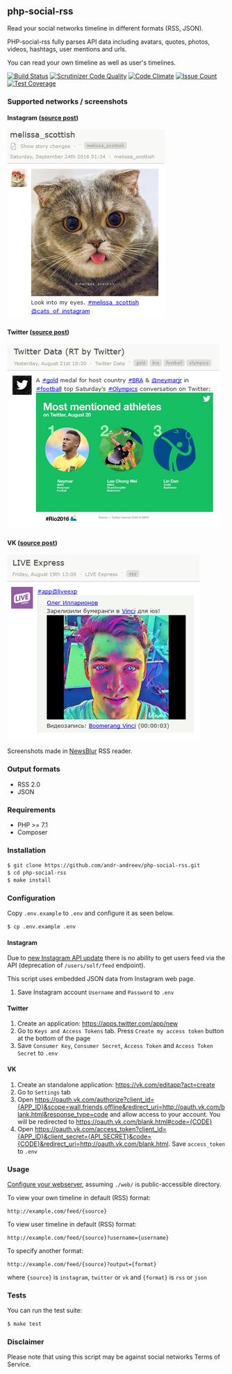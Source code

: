## php-social-rss
Read your social networks timeline in different formats (RSS, JSON).

PHP-social-rss fully parses API data including avatars, quotes, photos, videos, hashtags, user mentions and urls.

You can read your own timeline as well as user's timelines.

[![Build Status](https://travis-ci.org/andr-andreev/php-social-rss.svg?branch=master)](https://travis-ci.org/andr-andreev/php-social-rss)
[![Scrutinizer Code Quality](https://scrutinizer-ci.com/g/andr-andreev/php-social-rss/badges/quality-score.png?b=master)](https://scrutinizer-ci.com/g/andr-andreev/php-social-rss/?branch=master)
[![Code Climate](https://codeclimate.com/github/andr-andreev/php-social-rss/badges/gpa.svg)](https://codeclimate.com/github/andr-andreev/php-social-rss)
[![Issue Count](https://codeclimate.com/github/andr-andreev/php-social-rss/badges/issue_count.svg)](https://codeclimate.com/github/andr-andreev/php-social-rss)
[![Test Coverage](https://codeclimate.com/github/andr-andreev/php-social-rss/badges/coverage.svg)](https://codeclimate.com/github/andr-andreev/php-social-rss/coverage)

### Supported networks / screenshots
#### Instagram ([source post](https://www.instagram.com/p/BKtyKb8BNSW/))
![Instagram](docs/screenshots/instagram.png?raw=true "Instagram")

#### Twitter ([source post](https://twitter.com/TwitterData/status/767372163431018496))
![Twitter](docs/screenshots/twitter.png?raw=true "Twitter")

#### VK ([source post](https://vk.com/wall-32295218_365558))
![VK](docs/screenshots/vk.png?raw=true "VK")

Screenshots made in [NewsBlur](https://newsblur.com/) RSS reader.

### Output formats
* RSS 2.0
* JSON

### Requirements
* PHP >= 7.1
* Composer

### Installation
```bash
$ git clone https://github.com/andr-andreev/php-social-rss.git
$ cd php-social-rss
$ make install
```

### Configuration
Copy `.env.example` to `.env` and configure it as seen below.
```bash
$ cp .env.example .env
```
#### Instagram
Due to [new Instagram API update](https://www.instagram.com/developer/changelog/) there is no ability to get users feed via the API (deprecation of `/users/self/feed` endpoint).

This script uses embedded JSON data from Instagram web page.

1. Save Instagram account `Username` and `Password` to `.env`

#### Twitter
1. Create an application: https://apps.twitter.com/app/new
2. Go to `Keys and Access Tokens` tab. Press `Create my access token` button at the bottom of the page
3. Save `Consumer Key`, `Consumer Secret`, `Access Token` and `Access Token Secret` to `.env`

#### VK
1. Create an standalone application: https://vk.com/editapp?act=create
2. Go to `Settings` tab
3. Open https://oauth.vk.com/authorize?client_id={APP_ID}&scope=wall,friends,offline&redirect_uri=http://oauth.vk.com/blank.html&response_type=code and allow access to your account. You will be redirected to https://oauth.vk.com/blank.html#code={CODE}
4. Open https://oauth.vk.com/access_token?client_id={APP_ID}&client_secret={API_SECRET}&code={CODE}&redirect_uri=http://oauth.vk.com/blank.html. Save `access_token` to `.env`

### Usage ###
[Configure your webserver](https://www.slimframework.com/docs/start/web-servers.html), assuming `./web/` is public-accessible directory.

To view your own timeline in default (RSS) format:
```
http://example.com/feed/{source}
```
To view user timeline in default (RSS) format:
```
http://example.com/feed/{source}?username={username}
```
To specify another format:
```
http://example.com/feed/{source}?output={format}
```
where `{source}` is `instagram`, `twitter` or `vk` and `{format}` is `rss` or `json`

### Tests ###
You can run the test suite:
```bash
$ make test
```

### Disclaimer ###
Please note that using this script may be against social networks Terms of Service.
